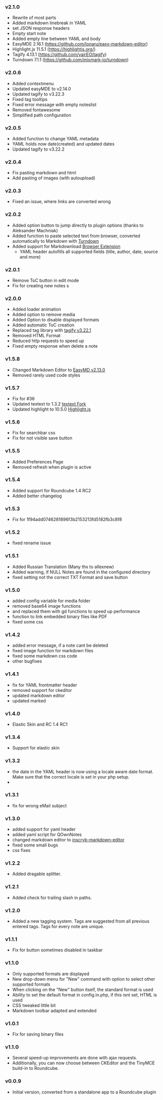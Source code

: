 ### v2.1.0
- Rewrite of most parts
- Added markdown linebreak in YAML
- set JSON response headers
- Empty start note
- Added empty line between YAML and body
- EasyMDE 2.16.1      (https://github.com/Ionaru/easy-markdown-editor)
- Highlight.js 11.5.1 (https://highlightjs.org/)
- Tagify 4.13.1       (https://github.com/yairEO/tagify)
- Turndown 7.1.1      (https://github.com/mixmark-io/turndown)
 
### v2.0.6
- Added contextmenu
- Updated easyMDE to v2.14.0
- Updated tagify to v3.22.3
- Fixed tag tooltips
- Fixed error message with empty noteslist
- Removed fontawesome
- Simplified path configuration

### v2.0.5
- Added function to change YAML metadata
- YAML holds now date(created) and updated dates
- Updated tagify to v3.22.2

### v2.0.4
- Fix pasting markdown and html
- Add pasting of images (with autoupload)

### v2.0.3
- Fixed an issue, where links are converted wrong

### v2.0.2
- Added option button to jump directly to plugin options (thanks to Aleksander Machniak)
- Added function to paste selected text from browser, converted automatically to Markdown with [Turndown](https://github.com/domchristie/turndown)
- Added support for Markdownload [Browser Extension](https://github.com/deathau/markdownload)
  - YAML header autofills all supported fields (title, author, date, source and more)

### v2.0.1
- Remove ToC button in edit mode
- Fix for creating new notes	s
  
### v2.0.0
- Added loader animation
- Added option to remove media
- Added Option to disable displayed formats
- Added automatic ToC creation
- Replaced tag library with [tagify v3.22.1](https://github.com/yairEO/tagify)
- Removed HTML Format
- Reduced http requests to speed up
- Fixed empty response when delete a note
  
### v1.5.8
- Changed Markdown Editor to [EasyMD v2.13.0](https://github.com/ionaru/easy-markdown-editor)
- Removed rarely used code styles
  
### v1.5.7
- Fix for #36
- Updated textext to 1.3.2 [textext Fork](https://github.com/gfunkmonk/jquery-textext)
- Updated highlight to 10.5.0 [Highlight.js](https://www.npmjs.com/package/highlight.js)
  
### v1.5.6
- Fix for searchbar css
- Fix for not visible save button
  
### v1.5.5
- Added Preferences Page
- Removed refresh when plugin is active
  
### v1.5.4
- Added support for Roundcube 1.4 RC2
- Added better changelog
  
### v1.5.3
- Fix for 1f94add0746281896f3b2153213fd5182fb3c8f8
  
### v1.5.2
- fixed rename issue
  
### v1.5.1
- Added Russian Translation (Many thx to allexnew)
- Added warning, if NULL Notes are found in the configured directory
- fixed setting not the correct TXT Format and save button

### v1.5.0
- added config variable for media folder
- removed base64 image functions
- and replaced them with gd functions to speed up performance
- function to link embedded binary files like PDF
- fixed some css

### v1.4.2
- added error message, if a note cant be deleted
- fixed image function for markdown files
- fixed some markdown css code
- other bugfixes

### v1.4.1
- fix for YAML frontmatter header
- removed support for ckeditor
- updated markdown editor
- updated marked

### v1.4.0
- Elastic Skin and RC 1.4 RC1
  
### v1.3.4
- Support for elastic skin

### v1.3.2
- the date in the YAML header is now using a locale aware date format. Make sure that the correct locale is set in your php setup.
- 
### v1.3.1
- fix for wrong eMail subject

### v1.3.0
* added support for yaml header
* added yaml script for QOwnNotes
* changed markdown editor to [inscryb-markdown-editor](https://github.com/Inscryb/inscryb-markdown-editor)
* fixed some small bugs
* css fixes

### v1.2.2
 - Added dragable splitter.

### v1.2.1
 - Added check for trailing slash in paths.

### v1.2.0
 - Added a new tagging system. Tags are suggested from all previous entered tags. Tags for every note are unique.

### v1.1.1
 - Fix for button sometimes disabled in taskbar

### v1.1.0
 - Only supported formats are displayed
 - New drop-down menu for "New" command with option to select other supported formats
 - When clicking on the "New" button itself, the standard format is used
 - Ability to set the default format in config.in.php, if this isnt set, HTML is used
 - CSS tweaked little bit
 - Markdown toolbar adapted and extended

### v1.0.1
 - Fix for saving binary files

### v1.1.0
 - Several speed-up improvements are done with ajax requests.
 - Additionally, you can now choose between CKEditor and the TinyMCE build-in to Roundcube.

### v0.0.9
 - Initial version, converted from a standalone app to a Roundcube plugin